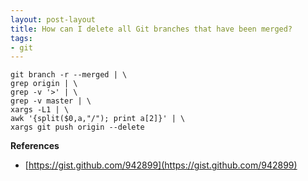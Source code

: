 ```yaml
---
layout: post-layout
title: How can I delete all Git branches that have been merged?
tags:
- git
---
```


    git branch -r --merged | \ 
    grep origin | \
    grep -v '>' | \
    grep -v master | \
    xargs -L1 | \
    awk '{split($0,a,"/"); print a[2]}' | \
    xargs git push origin --delete

**References**  

- [https://gist.github.com/942899](https://gist.github.com/942899)

